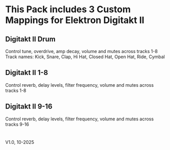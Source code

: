 # This Pack includes 3 Custom Mappings for Elektron Digitakt II

## Digitakt II Drum  
Control tune, overdrive, amp decay, volume and mutes across tracks 1-8  
Track names: Kick, Snare, Clap, Hi Hat, Closed Hat, Open Hat, Ride, Cymbal

## Digitakt II 1-8  
Control reverb, delay levels, filter frequency, volume and mutes across tracks 1-8  

## Digitakt II 9-16  
Control reverb, delay levels, filter frequency, volume and mutes across tracks 9-16  
  
  
#  
V1.0, 10-2025  
